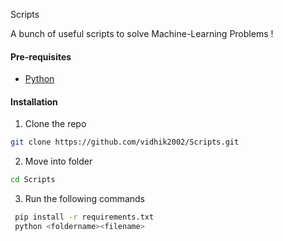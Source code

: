 Scripts

A bunch of useful scripts to solve Machine-Learning Problems !
#### Pre-requisites
- [Python](https://www.python.org/)
#### Installation

1. Clone the repo
```sh
git clone https://github.com/vidhik2002/Scripts.git
```
2. Move into folder
```sh
cd Scripts
```
3. Run the following commands
```sh
 pip install -r requirements.txt
 python <foldername><filename>
 ```
